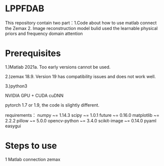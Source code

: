 # LPPFDAB
This repository contain two part：1.Code about how to use matlab connect the Zemax 2. Image reconstruction model bulid used the learnable physical priors and frequency domain attention 
# Prerequisites
1.)Matlab 2021a. Too early versions cannot be used. 

2.)zemax 18.9. Version 19 has compatibility issues and does not work well.

3.)python3

NVIDIA GPU + CUDA cuDNN

pytorch 1.7 or 1.9, the code is slightly different.

requirements：
numpy ~= 1.14.3
scipy ~= 1.0.1
future ~= 0.16.0
matplotlib ~= 2.2.2
pillow ~= 5.0.0
opencv-python ~= 3.4.0
scikit-image ~= 0.14.0
pyaml
easygui

# Steps to use
1 Matlab connection zemax
